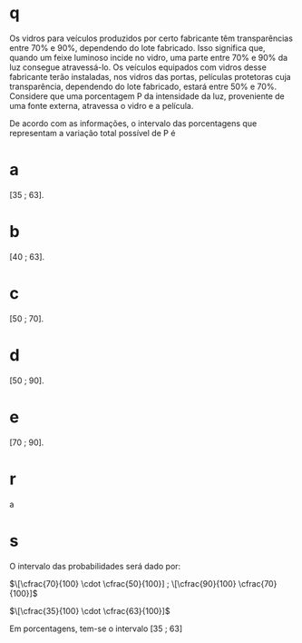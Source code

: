 # q
Os vidros para veículos produzidos por certo fabricante têm transparências entre 70% e 90%, dependendo do lote fabricado. Isso significa que, quando um feixe luminoso incide no vidro, uma parte entre 70% e 90% da luz consegue atravessá-lo. Os veículos equipados com vidros desse fabricante terão instaladas, nos vidros das portas, películas protetoras cuja transparência, dependendo do lote fabricado, estará entre 50% e 70%. Considere que uma porcentagem P da intensidade da luz, proveniente de uma fonte externa, atravessa o vidro e a película.

De acordo com as informações, o intervalo das porcentagens que representam a variação total possível de P é

# a
\[35 ; 63].

# b
\[40 ; 63].

# c
\[50 ; 70].

# d
\[50 ; 90].

# e
\[70 ; 90].

# r
a

# s
O intervalo das probabilidades será dado por:

$\[\cfrac{70}{100} \cdot \cfrac{50}{100}] ; \[\cfrac{90}{100} \cfrac{70}{100}]$

$\[\cfrac{35}{100} \cdot \cfrac{63}{100}]$

Em porcentagens, tem-se o intervalo \[35 ; 63]
